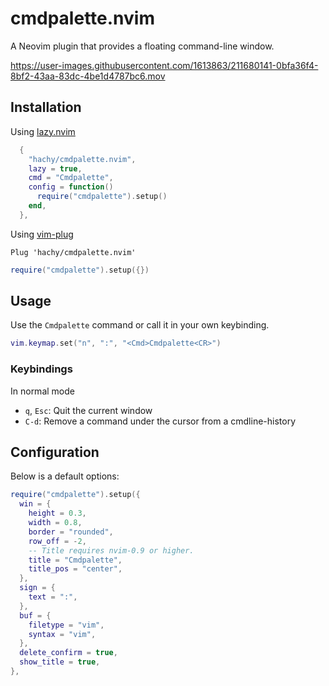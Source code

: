 # cmdpalette.nvim

A Neovim plugin that provides a floating command-line window.

https://user-images.githubusercontent.com/1613863/211680141-0bfa36f4-8bf2-43aa-83dc-4be1d4787bc6.mov

## Installation

Using [lazy.nvim](https://github.com/folke/lazy.nvim)

```lua
  {
    "hachy/cmdpalette.nvim",
    lazy = true,
    cmd = "Cmdpalette",
    config = function()
      require("cmdpalette").setup()
    end,
  },
```

Using [vim-plug](https://github.com/junegunn/vim-plug)

```vim
Plug 'hachy/cmdpalette.nvim'
```

```lua
require("cmdpalette").setup({})
```

## Usage

Use the `Cmdpalette` command or call it in your own keybinding.

```lua
vim.keymap.set("n", ":", "<Cmd>Cmdpalette<CR>")
```

### Keybindings

In normal mode

- `q`, `Esc`: Quit the current window
- `C-d`: Remove a command under the cursor from a cmdline-history

## Configuration

Below is a default options:

```lua
require("cmdpalette").setup({
  win = {
    height = 0.3,
    width = 0.8,
    border = "rounded",
    row_off = -2,
    -- Title requires nvim-0.9 or higher.
    title = "Cmdpalette",
    title_pos = "center",
  },
  sign = {
    text = ":",
  },
  buf = {
    filetype = "vim",
    syntax = "vim",
  },
  delete_confirm = true,
  show_title = true,
},

```
